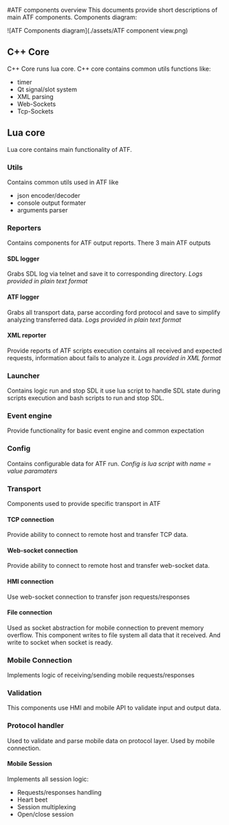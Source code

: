 #ATF components overview
This  documents provide short descriptions of main ATF components.
Components diagram:

![ATF Components diagram](./assets/ATF component view.png)

## C++ Core
C++ Core runs lua core.
C++ core contains common utils functions like:

- timer
- Qt signal/slot system 
- XML parsing
- Web-Sockets
- Tcp-Sockets

## Lua core

Lua core contains main functionality of ATF.

### Utils

Contains common utils used in ATF like

- json encoder/decoder
- console output formater
- arguments parser 

### Reporters

Contains components for ATF output reports. There 3 main ATF outputs

#### SDL logger

Grabs SDL log via telnet and save it to corresponding directory. 
*Logs provided in plain text format*

#### ATF logger 

Grabs all transport data, parse according ford protocol and save to simplify analyzing transferred data.
*Logs provided in plain text format*

#### XML reporter

Provide reports of ATF scripts execution contains all received and expected requests, information about fails to analyze it. 
*Logs provided in XML format*

### Launcher

Contains logic run and stop SDL it use lua script to handle SDL state during scripts execution and bash scripts to run and stop SDL.

### Event engine

Provide functionality for basic event engine and common expectation

### Config

Contains configurable data for ATF run.
*Config is lua script with name = value paramaters*

### Transport

Components used to provide specific transport in ATF

#### TCP connection

Provide ability to connect to remote host and transfer TCP data.

#### Web-socket connection

Provide ability to connect to remote host and transfer web-socket data.

#### HMI connection 

Use web-socket connection to transfer json requests/responses

#### File connection

Used as socket abstraction for mobile connection to prevent  memory overflow.
This component writes to file system all data that it received. And write to socket when socket is ready.

### Mobile Connection

Implements logic of receiving/sending mobile requests/responses 

### Validation

This components use HMI and mobile API to validate input and output data.

### Protocol handler 

Used to validate and parse mobile data on protocol layer. Used by mobile connection. 

#### Mobile Session 

Implements all session logic:
- Requests/responses handling
- Heart beet
- Session multiplexing
- Open/close session

